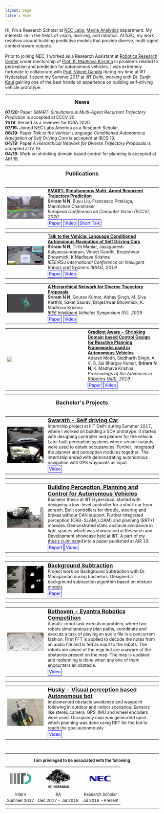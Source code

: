 ```yaml
---
layout: page
title : Home
---
```

<style>
a.paper:link, a.paper:visited {
  background-color: #E95D16;
  color: white;
  padding: 5px 5px;
  text-align: center;
  text-decoration: none;
  display: inline-block;
}

a.paper:hover, a.paper:active {
  background-color: red;
}
a.links:link, a.links:visited {
  background-color: none;
  color: blue;
  border-style: solid;
  border-width: thin;
  border-color: blue;
  padding: 3px 3px;
  text-align: center;
  text-decoration: none;
  display: inline-block;
}

a.links:hover, a.links:active {
  background-color: blue;
  color: white;
  border-style: solid;
  border-color: black;
}
</style>

Hi, I'm a Research Scholar at <a href="http://www.nec-labs.com">NEC Labs</a>, <a href="http://www.nec-labs.com/research-departments/media-analytics/media-analytics-home">Media Analytics</a> department. My interests lie in the fields of vision, learning, and robotics. At NEC, my work revolves around building predictive models that provide diverse, multi-agent context-aware outputs.
<br/>
<br/>
Prior to joining NEC, I worked as a Research Assistant at <a href="https://robotics.iiit.ac.in/">Robotics Research Center</a> under mentorship of <a href="https://www.iiit.ac.in/people/faculty/mkrishna/">Prof. K. Madhava Krishna</a> in problems related to perception and prediction for autonomous vehicles. I was extremely fortunate to collaborate with <a href="https://faculty.iiit.ac.in/~vgandhi/">Prof. Vineet Gandhi</a> during my time at IIIT Hyderabad. I spent my Summer 2017 at <a href="https://www.iiitd.ac.in">IIIT Delhi</a>, working with <a href="https://sites.google.com/view/sanjitkkaul/">Dr. Sanjit Kaul</a> gaining one of the best hands on experience on building self-driving vehicle prototype.

<!-- Hi, I'm a Research Scholar at <a href="http://www.nec-labs.com">NEC Laboratories America Inc</a>. My interests lie in the field of computer vision and deep learning especially targeted towards autonomous vehicles. Prior to joining NEC, I worked as a Research Assistant under <a href="https://www.iiit.ac.in/people/faculty/mkrishna/">Prof. K. Madhava Krishna</a> at <a href="https://robotics.iiit.ac.in/">Robotics Research Center</a> on various projects related to autonomous vehicles. I also interned at <a href="https://www.iiitd.ac.in">IIIT Delhi</a> during my summer 2017 where I worked extensively on planning and perception of an autonomous car project.
 -->
<hr/>
<font size="4">
<div align="center"><b>News</b></div>
</font>

**07/20:** Paper *SMART: Simultaneous Multi-Agent Recurrent Trajectory Prediction* is accepted at ECCV 20 <br />
**11/19:** Served as a reviewer for ICRA 2020. <br/>
**07/19:** Joined NEC Labs America as a Research Scholar. <br/>
**06/19:** Paper *Talk to the Vehicle: Language Conditioned Autonomous Navigation of Self Driving Cars* is accepted at IROS 19. <br/>
**04/19:** Paper *A Hierarchical Network for Diverse Trajectory Proposals* is accepted at IV 19. <br/>
**04/19:** Work on shrinking domain based control for planning is accepted at AIR 19. <br/>

<hr/>
<font size="4">
<div align="center"><b>Publications</b></div> <br/>
</font>

<table>
  <tr>
    <td width="25%">    <img src="/images/eccv20.gif" align="left" width="250" />    </td>
    <td width="70%">    <a href="https://arxiv.org/pdf/2007.13078.pdf"> 
    <strong> SMART: Simultaneous Multi-Agent Recurrent Trajectory Prediction</strong> </a> <br/> 
     <strong>Sriram N N</strong>, Buyu Liu, Francesco Pittaluga, Manmohan Chandraker<br/>
     <i>European Conference on Computer Vision (ECCV), 2020</i><br/>
    <a class="links" href="https://arxiv.org/pdf/2007.13078.pdf"> Paper </a>
    <a class="links" href="https://youtu.be/dAzY0PTT6V8"> Video </a>
    <a class="links" href="http://www.nec-labs.com/uploads/Documents/Media-Analytics/research-videos/SMART-%20Simultaneous%20Multi-Agent%20Recurrent%20Trajectory%20Prediction.mp4"> Short Talk </a>&nbsp; 
    </td> 
  </tr>
</table>

<table>
  <tr>
    <td width="25%">    <img src="/images/iros19.gif" align="left" width="250" />    </td>
    <td width="70%">    <a href="https://ieeexplore.ieee.org/stamp/stamp.jsp?tp=&arnumber=8967929"> 
    <strong> Talk to the Vehicle: Language Conditioned Autonomous Navigation of Self Driving Cars</strong> </a> <br/> 
     <strong>Sriram N N</strong>, Tirth Maniar, Jayaganesh Kalyanasundaram, Vineet Gandhi, Brojeshwar Bhowmick, K Madhava Krishna<br/>
     <i>IEEE/RSJ International Conference on Intelligent Robots and Systems (IROS), 2019</i><br/>
    <a class="links" href="https://ieeexplore.ieee.org/stamp/stamp.jsp?tp=&arnumber=8967929"> Paper </a>
    <a class="links" href="https://www.youtube.com/watch?v=zx8s2l2tcAU"> Video </a>&nbsp; 
    </td> 
  </tr>
</table>

<table>
  <tr>
    <td width="25%">    <img src="/images/iv19.gif" align="left" width="250"/>    </td>
    <td width="70%">    <a href="https://ieeexplore.ieee.org/abstract/document/8813986"> 
    <strong> A Hierarchical Network for Diverse Trajectory Proposals </strong> </a> <br/> 
    <strong>Sriram N N</strong>, Gourav Kumar, Abhay Singh, M. Siva Karthik, Saket Saurav, Brojeshwar Bhowmick, K. Madhava Krishna<br/> 
    <i>IEEE Intelligent Vehicles Symposium (IV), 2019</i> <br/>
    <a class="links" href="https://ieeexplore.ieee.org/abstract/document/8813986"> Paper </a> 
    <a class="links" href="https://www.youtube.com/watch?v=cvq2dFS-dZo"> Video </a> &nbsp; 
    </td> 
  </tr>
</table>

<table>
  <tr>
    <td width="25%">   <img src="/images/air19.gif" align="left" width="250"/>    </td>
    <td width="70%">    <a href="https://arxiv.org/pdf/1804.08679.pdf"> 
    <strong> Gradient Aware - Shrinking Domain based Control Design for Reactive Planning Frameworks used in Autonomous Vehicles </strong> </a> <br/> 
     Adarsh Modh, Siddharth Singh, A. V. S. Sai Bhargav Kumar, <strong>Sriram N N</strong>, K. Madhava Krishna<br/> 
    <i>Proceedings of the Advances in Robotics (AIR), 2019</i> <br/>
    <a class="links" href="https://arxiv.org/pdf/1804.08679.pdf"> Paper </a> <a class="links" href="https://www.youtube.com/watch?v=Yf4F0dvkwQE"> Video </a> &nbsp; 
    </td> 
  </tr>
</table>
<hr />

<font size="4">
<div align="center"><b>Bachelor's Projects</b></div> <br/>
</font>

<table>
  <tr>
    <td width="25%" >    <img src="/images/swarath_gif_resize.gif" align="left" width="200" />    </td>
    <!-- <td width="70%">    <a href="https://nnsriram.weebly.com/swarath.html"> 
    <strong> Swarath - Self driving Car </strong> </a> <br/>  -->
    <td width="70%">
    <strong style="color:blue;font-size:18px;"><a href="https://nnsriram.weebly.com/swarath.html"> Swarath - Self driving Car </a></strong><br>
  Internship project at IIIT Delhi during Summer 2017, where I worked on building a SDV prototype. It started with designing controller and planner for the vehicle. Later built perception systems where sensor outputs were used to obtain occupancies. Further, integrated the planner and perception modules together. The internship ended with demonstrating autonomous navigation with GPS waypoints as input. <br>
    <a class="links" href="https://www.youtube.com/watch?v=z3FdsK_w_Nw"> Video </a> &nbsp;
    </td> 
  </tr>
</table>

<hr>

<table>
<tr>
    <td width="25%">    <img src="/images/btech_thesis_crop.gif" align="left" width="200"/>    </td>
    <!-- <td width="70%">    <a href="https://nnsriram.weebly.com/swahana.html"> 
    <strong> Building Perception, Planning and Control for Autonomous Vehicles </strong> </a> <br/>  -->
    <td width="70%">
    <strong style="color:blue;font-size:18px;"><a href="https://nnsriram.weebly.com/swahana.html"> Building Perception, Planning and Control for Autonomous Vehicles </a></strong><br>
  Bachelor thesis at IIIT Hyderabad, started with designing a low-level controller for a stock car from scratch. Built controllers for throttle, steering and brakes without CAN support. Further integrated perception (ORB-SLAM, LOAM) and planning (RRT*) modules. Demonstrated static obstacle avoidance in tight spaces which was showcased at Research and Development showcase held at IIIT. A part of my thesis culminated into a paper published at AIR 19. <br>
    <a class="links" href="https://drive.google.com/file/d/1CAmw-Pam0xOWf-3rUHwM1NNhlOCeX9a2/view"> Report </a> <a class="links" href="https://www.youtube.com/watch?v=Fs-Pt0M1j5I"> Video </a> &nbsp;
    </td> 
  </tr>
</table>

<hr>
<table>
<tr>
    <td width="25%">    <img src="/images/projects/collage_bs.png" align="left" width="200"/>    </td>
    <td width="70%">
    <strong style="color:blue;font-size:18px;"><a href="https://drive.google.com/file/d/14Q1tsOjkWNgl8JsLJuONBHBynsyhAjAG/view"> Background Subtraction </a></strong><br>
  Project work on Background Subtraction with Dr. Manigandan during bachelors. Designed a background subtraction algorithm based on mixture models.<br>
  <!-- Designed a novel Background Subtraction algorithm based on univariate Gaussians. Obtained an improved F-Measure of 0.8221 and percentage of false classification as low as 2.6%. Implemented various traditional BS techniques as baselines for comparison.<br> -->
    <a class="links" href="https://drive.google.com/file/d/14Q1tsOjkWNgl8JsLJuONBHBynsyhAjAG/view"> Paper </a> &nbsp;
    </td> 
  </tr>
</table>

<hr>
<table>
<tr>
    <!-- <td width="20%">    <iframe align="left" width="180" src="https://www.youtube.com/embed/EyNALTEMpUo" frameborder="0" allow="accelerometer; autoplay; encrypted-media; gyroscope; picture-in-picture" allowfullscreen></iframe> </td> -->
    <td width="25%" >    <img src="/images/eyantra_resize.gif" align="left" width="200" />    </td>
    <!-- <td width="5%"></td> -->
    <td width="70%">
    <strong style="color:blue;font-size:18px;"><a href="https://nnsriram.weebly.com/bothoven.html"> Bothoven - Eyantra Robotics Competition </a></strong><br>
  A multi-robot task execution problem, where two robots simultaneously plan paths, coordinate and execute a task of playing an audio file in a concurrent fashion. First FFT is applied to decode the notes from an audio file and is fed as input to the robots. The robots are aware of the map but are unaware of the obstacles present on the map. The map is updated and replanning is done when any one of them encounters an obstacle.<br>
    <a class="links" href="https://www.youtube.com/watch?v=EyNALTEMpUo"> Video </a> &nbsp;
    </td> 
  </tr>
</table>


<hr>
<table>
<tr>
    <td width="25%">    <img src="/images/projects/husky.png" align="left" width="200"/>    </td>
    <td width="70%">
    <strong style="color:blue;font-size:18px;"><a href="https://nnsriram.weebly.com/husky.html"> Husky - Visual perception based Autonomous bot </a></strong><br>
  Implemented obstacle avoidance and waypoint following in outdoor and indoor scenarios. Sensors like stereo camera, GPS, IMU and wheel encoders were used. Occupancy map was generated upon which planning was done using RRT for the bot to reach the goal autonmously.<br>
    <a class="links" href="https://www.youtube.com/watch?v=XOhP3XEvSok"> Video </a> &nbsp;
    </td> 
  </tr>
</table>

<br>

<hr />

<font size="2">
<div align="center"><b>I am privileged to be associated with the following</b></div>
<table text-align="center">
<tr>
  <td align="center"><a href='https://www.iiitd.ac.in/'><img src='images/iiit_d.png' width='70'></a></td>  
  <td align="center"><a href='http://iiit.ac.in'><img src='images/iiit_h.png' width='80'></a></td>  
  <td align="center"><a href='http://www.nec-labs.com/research-departments/media-analytics/media-analytics-home'><img src='images/nec_logo.png' width='70'></a></td>  
</tr>

<tr>
  <td align="center">Intern</td>
  <td align="center">RA</td>
  <td align="center">Research Scholar</td>
</tr>

<tr>
  <td align="center">Summer 2017</td>
  <td align="center">Dec 2017 - Jul 2019</td>
  <td align="center">Jul 2019 - Present</td>
</tr>

</table>
</font>
<hr/>





